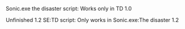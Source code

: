 Sonic.exe the disaster script: Works only in TD 1.0

Unfinished 1.2 SE:TD script: Only works in Sonic.exe:The disaster 1.2
